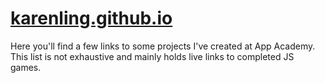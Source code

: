 # [karenling.github.io](http://karenling.github.io)

Here you'll find a few links to some projects I've created at App Academy. This list is not exhaustive and mainly holds live links to completed JS games.
